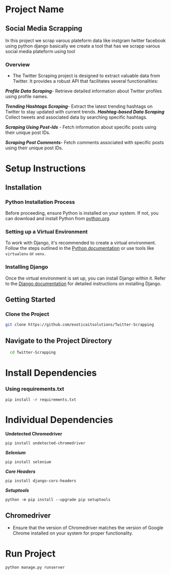 # Project Name
## Social Media Scrapping
In this project we scrap varous plateform data like instgram twitter facebook using python django basically we create a tool that has we scrapp varous social media plateform using tool
### Overview
* The Twitter Scraping project is designed to extract valuable data from Twitter. It provides a robust API that facilitates several functionalities:

***Profile Data Scraping***-
Retrieve detailed information about Twitter profiles using profile names.

***Trending Hashtags Scraping***-
Extract the latest trending hashtags on Twitter to stay updated with current trends.
***Hashtag-based Data Scraping***
Collect tweets and associated data by searching specific hashtags.

***Scraping Using Post-Ids*** -
Fetch information about specific posts using their unique post IDs.

***Scraping Post Comments***-
 Fetch comments associated with specific posts using their unique post IDs.


# Setup Instructions

## Installation

### Python Installation Process
Before proceeding, ensure Python is installed on your system. If not, you can download and install Python from [python.org](https://www.python.org/downloads/).

### Setting up a Virtual Environment
To work with Django, it's recommended to create a virtual environment. Follow the steps outlined in the [Python documentation](https://docs.python.org/3/tutorial/venv.html) or use tools like `virtualenv` or `venv`.

### Installing Django
Once the virtual environment is set up, you can install Django within it. Refer to the [Django documentation](https://docs.djangoproject.com/en/stable/intro/install/) for detailed instructions on installing Django.

## Getting Started

### Clone the Project
```bash
git clone https://github.com/exoticaitsolutions/Twitter-Scrapping
```

## Navigate to the Project Directory

```bash
  cd Twitter-Scrapping
```

# Install Dependencies
### Using requirements.txt
```
pip install -r requirements.txt
```

# Individual Dependencies

**Undetected Chromedriver**
```
pip install undetected-chromedriver
```
***Selenium***
```
pip install selenium
```
***Core Headers***
```
pip install django-cors-headers
```

***Setuptools***
```
python -m pip install --upgrade pip setuptools
```
## Chromedriver
* Ensure that the version of Chromedriver matches the version of Google Chrome installed on your system for proper functionality.

# Run Project
```bash
python manage.py runserver
```


